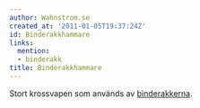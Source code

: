 ```yaml
---
author: Wahnstrom.se
created_at: '2011-01-05T19:37:24Z'
id: Binderakkhammare
links:
  mention:
  - binderakk
title: Binderakkhammare
---
```


Stort krossvapen som används av [binderakkerna].

  [binderakkerna]: binderakk
